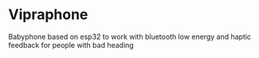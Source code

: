 # Vipraphone
Babyphone based on esp32 to work with bluetooth low energy and haptic feedback for people with bad heading
